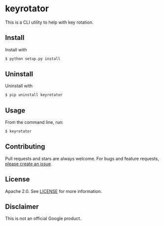 # keyrotator
This is a CLI utility to help with key rotation.

## Install

Install with

```sh
$ python setup.py install
```

## Uninstall

Uninstall with

```sh
$ pip uninstall keyrotator
```

## Usage

From the command line, run:

```sh
$ keyrotator
```

## Contributing

Pull requests and stars are always welcome. For bugs and feature requests,
[please create an issue](https://github.com/GoogleCloudPlatform).

## License

Apache 2.0. See [LICENSE]() for more information.

## Disclaimer

This is not an official Google product.
